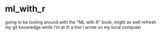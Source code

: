 # ml_with_r
going to be tooling around with the "ML with R" book, might as well refresh my git knowledge while i'm at it!
a line I wrote on my local computer  
